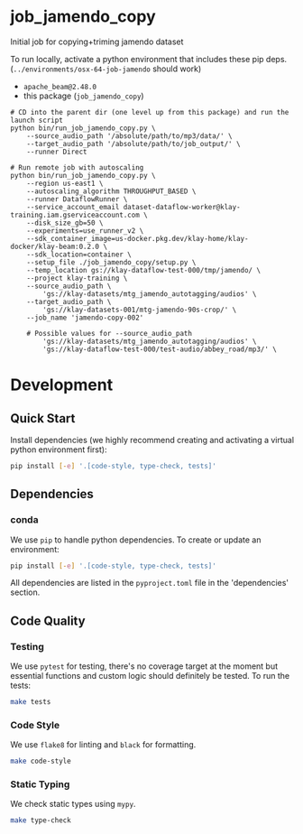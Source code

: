# job_jamendo_copy

Initial job for copying+triming jamendo dataset


To run locally, activate a python environment that includes these pip deps.
(`../environments/osx-64-job-jamendo` should work)
- `apache_beam@2.48.0`
- this package (`job_jamendo_copy`)

```
# CD into the parent dir (one level up from this package) and run the launch script
python bin/run_job_jamendo_copy.py \
    --source_audio_path '/absolute/path/to/mp3/data/' \
    --target_audio_path '/absolute/path/to/job_output/' \
    --runner Direct

# Run remote job with autoscaling
python bin/run_job_jamendo_copy.py \
    --region us-east1 \
    --autoscaling_algorithm THROUGHPUT_BASED \
    --runner DataflowRunner \
    --service_account_email dataset-dataflow-worker@klay-training.iam.gserviceaccount.com \
    --disk_size_gb=50 \
    --experiments=use_runner_v2 \
    --sdk_container_image=us-docker.pkg.dev/klay-home/klay-docker/klay-beam:0.2.0 \
    --sdk_location=container \
    --setup_file ./job_jamendo_copy/setup.py \
    --temp_location gs://klay-dataflow-test-000/tmp/jamendo/ \
    --project klay-training \
    --source_audio_path \
        'gs://klay-datasets/mtg_jamendo_autotagging/audios' \
    --target_audio_path \
        'gs://klay-datasets-001/mtg-jamendo-90s-crop/' \
    --job_name 'jamendo-copy-002'

    # Possible values for --source_audio_path
        'gs://klay-datasets/mtg_jamendo_autotagging/audios' \
        'gs://klay-dataflow-test-000/test-audio/abbey_road/mp3/' \
```

# Development
## Quick Start
Install dependencies (we highly recommend creating and activating a virtual
python environment first):
```sh
pip install [-e] '.[code-style, type-check, tests]'
```

## Dependencies
### conda
We use `pip` to handle python dependencies.  To create or update an environment:

```sh
pip install [-e] '.[code-style, type-check, tests]'
```

All dependencies are listed in the `pyproject.toml` file in the 'dependencies'
section.

## Code Quality
### Testing
We use `pytest` for testing, there's no coverage target at the moment but
essential functions and custom logic should definitely be tested. To run the
tests:
```sh
make tests
```

### Code Style
We use `flake8` for linting and `black` for formatting.

```sh
make code-style
```

### Static Typing
We check static types using `mypy`.
```sh
make type-check
```

